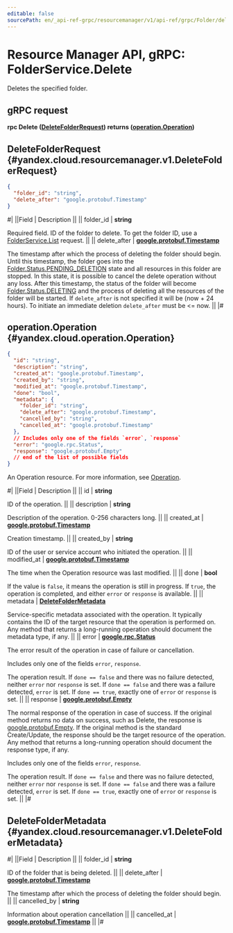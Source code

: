 ```yaml
---
editable: false
sourcePath: en/_api-ref-grpc/resourcemanager/v1/api-ref/grpc/Folder/delete.md
---
```


# Resource Manager API, gRPC: FolderService.Delete

Deletes the specified folder.

## gRPC request

**rpc Delete ([DeleteFolderRequest](#yandex.cloud.resourcemanager.v1.DeleteFolderRequest)) returns ([operation.Operation](#yandex.cloud.operation.Operation))**

## DeleteFolderRequest {#yandex.cloud.resourcemanager.v1.DeleteFolderRequest}

```json
{
  "folder_id": "string",
  "delete_after": "google.protobuf.Timestamp"
}
```

#|
||Field | Description ||
|| folder_id | **string**

Required field. ID of the folder to delete.
To get the folder ID, use a [FolderService.List](/docs/resource-manager/api-ref/grpc/Folder/list#List) request. ||
|| delete_after | **[google.protobuf.Timestamp](https://developers.google.com/protocol-buffers/docs/reference/google.protobuf#timestamp)**

The timestamp after which the process of deleting the folder should begin.
Until this timestamp, the folder goes into the [Folder.Status.PENDING_DELETION](/docs/resource-manager/api-ref/grpc/Folder/get#yandex.cloud.resourcemanager.v1.Folder.Status) state and all resources in this
folder are stopped. In this state, it is possible to cancel the delete operation without any loss.
After this timestamp, the status of the folder will become [Folder.Status.DELETING](/docs/resource-manager/api-ref/grpc/Folder/get#yandex.cloud.resourcemanager.v1.Folder.Status) and the process of deleting
all the resources  of the folder will be started. If `delete_after` is not specified it will be
(now + 24 hours). To initiate an immediate deletion `delete_after` must be <= now. ||
|#

## operation.Operation {#yandex.cloud.operation.Operation}

```json
{
  "id": "string",
  "description": "string",
  "created_at": "google.protobuf.Timestamp",
  "created_by": "string",
  "modified_at": "google.protobuf.Timestamp",
  "done": "bool",
  "metadata": {
    "folder_id": "string",
    "delete_after": "google.protobuf.Timestamp",
    "cancelled_by": "string",
    "cancelled_at": "google.protobuf.Timestamp"
  },
  // Includes only one of the fields `error`, `response`
  "error": "google.rpc.Status",
  "response": "google.protobuf.Empty"
  // end of the list of possible fields
}
```

An Operation resource. For more information, see [Operation](/docs/api-design-guide/concepts/operation).

#|
||Field | Description ||
|| id | **string**

ID of the operation. ||
|| description | **string**

Description of the operation. 0-256 characters long. ||
|| created_at | **[google.protobuf.Timestamp](https://developers.google.com/protocol-buffers/docs/reference/google.protobuf#timestamp)**

Creation timestamp. ||
|| created_by | **string**

ID of the user or service account who initiated the operation. ||
|| modified_at | **[google.protobuf.Timestamp](https://developers.google.com/protocol-buffers/docs/reference/google.protobuf#timestamp)**

The time when the Operation resource was last modified. ||
|| done | **bool**

If the value is `false`, it means the operation is still in progress.
If `true`, the operation is completed, and either `error` or `response` is available. ||
|| metadata | **[DeleteFolderMetadata](#yandex.cloud.resourcemanager.v1.DeleteFolderMetadata)**

Service-specific metadata associated with the operation.
It typically contains the ID of the target resource that the operation is performed on.
Any method that returns a long-running operation should document the metadata type, if any. ||
|| error | **[google.rpc.Status](https://cloud.google.com/tasks/docs/reference/rpc/google.rpc#status)**

The error result of the operation in case of failure or cancellation.

Includes only one of the fields `error`, `response`.

The operation result.
If `done == false` and there was no failure detected, neither `error` nor `response` is set.
If `done == false` and there was a failure detected, `error` is set.
If `done == true`, exactly one of `error` or `response` is set. ||
|| response | **[google.protobuf.Empty](https://developers.google.com/protocol-buffers/docs/reference/google.protobuf#google.protobuf.Empty)**

The normal response of the operation in case of success.
If the original method returns no data on success, such as Delete,
the response is [google.protobuf.Empty](https://developers.google.com/protocol-buffers/docs/reference/google.protobuf#google.protobuf.Empty).
If the original method is the standard Create/Update,
the response should be the target resource of the operation.
Any method that returns a long-running operation should document the response type, if any.

Includes only one of the fields `error`, `response`.

The operation result.
If `done == false` and there was no failure detected, neither `error` nor `response` is set.
If `done == false` and there was a failure detected, `error` is set.
If `done == true`, exactly one of `error` or `response` is set. ||
|#

## DeleteFolderMetadata {#yandex.cloud.resourcemanager.v1.DeleteFolderMetadata}

#|
||Field | Description ||
|| folder_id | **string**

ID of the folder that is being deleted. ||
|| delete_after | **[google.protobuf.Timestamp](https://developers.google.com/protocol-buffers/docs/reference/google.protobuf#timestamp)**

The timestamp after which the process of deleting the folder should begin. ||
|| cancelled_by | **string**

Information about operation cancellation ||
|| cancelled_at | **[google.protobuf.Timestamp](https://developers.google.com/protocol-buffers/docs/reference/google.protobuf#timestamp)** ||
|#